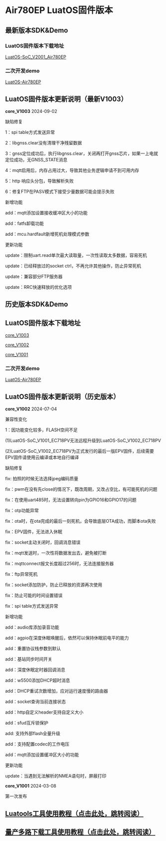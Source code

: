 # Air780EP LuatOS固件版本

## 最新版本SDK&Demo

### LuatOS固件版本下载地址

[LuatOS-SoC_V2001_Air780EP](https://gitee.com/openLuat/LuatOS/releases/download/v2001.ec7xx.release/LuatOS-SoC_V2001_Air780EP.soc)

### 二次开发demo

[LuatOS-Air780EP](https://gitee.com/openLuat/LuatOS-Air780EP)

## LuatOS固件版本更新说明（最新V1003）

**core_V1003** 2024-09-02

缺陷修复

1：spi table方式发送异常

2：libgnss.clear没有清理干净残留数据

3：gnss定位成功后，执行libgnss.clear，关闭再打开gnss芯片，如果一上电就定位成功，无GNSS_STATE消息

4：mqtt启用后，内存占用过大，导致其他业务逻辑申请不到可用内存

5：http 响应头分包，导致解析失败

6：修复FTP在PASV模式下接受少量数据可能会提示失败

新增功能

add：mqtt添加设置接收缓冲区大小的功能

add：fatfs卸载功能

add：mcu.hardfault新增死机处理模式参数

更新功能

update：限制uart.read单次最大读取量，一次性读取太多数据，容易死机

update：已经释放过的socket ctrl，不再允许其他操作，防止异常死机

update：兼容部分FTP服务器

update：RRC快速释放的优化选项

## 历史版本SDK&Demo

## LuatOS固件版本下载地址

[core_V1003](https://gitee.com/openLuat/LuatOS/releases/download/v1003.ec7xx.release/core_V1003.zip)

[core_V1002](https://gitee.com/openLuat/LuatOS/releases/download/v1002.ec7xx.release/core_V1002.zip)

[core_V1001](https://gitee.com/openLuat/LuatOS/releases/download/v1001.ec7xx.release/core_V1001.zip)

### 二次开发demo

[LuatOS-Air780EP](https://gitee.com/openLuat/LuatOS-Air780EP)


## LuatOS固件版本更新说明（历史版本）


**core_V1002** 2024-07-04

兼容性变化

1：因功能变化较多，FLASH空间不足

(1)LuatOS-SoC_V1001_EC718PV无法远程升级到LuatOS-SoC_V1002_EC718PV

(2)LuatOS-SoC_V1002_EC718PV为正式发行的最后一版EPV固件，后续需要EPV固件请使用云编译或本地自行编译

缺陷修复

fix: 拍照的时候无法选择jpeg编码质量

fix：pwm在没有先close的情况下，既改周期，又改占空比，有可能死机的问题

fix：在使用uart485时，无法设置转向pin为GPIO16和GPIO17的问题

fix：otp功能异常

fix：ota时，在ota完成的最后一刻死机，会导致底层OTA成功，而脚本ota失败

fix：EPV固件，无法进入休眠

fix：socket主动关闭时，回调消息错误

fix：mqtt发送时，一次性将数据发出去，避免被打断

fix：mqttconnect报文长度超过256时，无法连接服务器

fix：ftp异常死机

fix：socket添加防护，防止已释放的资源再次使用

fix：防止可能的时间设置错误

fix：spi table方式发送异常

新增功能

add：audio库添加录音功能

add：agpio在深度休眠唤醒后，依然可以保持休眠前电平的能力

add：重置协议栈参数到默认

add：基站同步时间开关

add：深度休眠定时器回调消息

add：w5500添加DHCP超时消息

add：DHCP重试次数增加，应对运行速度慢的路由器

add：socket查询当前连接状态

add：http自定义header支持自定义大小

add：sfud互斥锁保护

add: 支持外部flash全量升级

add：支持配置codec的工作电压

add：mqtt添加设置缓冲区大小的功能

更新功能

update：当遇到无法解析的NMEA语句时，屏蔽打印


**core_V1001** 2024-03-08

第一次发布


## [Luatools工具使用教程（点击此处，跳转阅读）](https://docs.openluat.com/Luatools/)

## [量产多路下载工具使用教程（点击此处，跳转阅读）](https://docs.openluat.com/multi_download/)